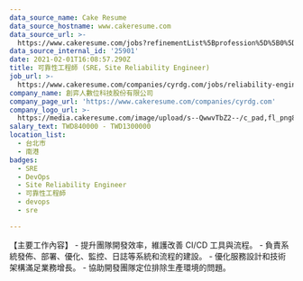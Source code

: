 ```yaml
---
data_source_name: Cake Resume
data_source_hostname: www.cakeresume.com
data_source_url: >-
  https://www.cakeresume.com/jobs?refinementList%5Bprofession%5D%5B0%5D=tech_devops&refi[…]5D=per_year&range%5Bsalary_range%5D%5Bmin%5D=1000000&page=2
data_source_internal_id: '25901'
date: 2021-02-01T16:08:57.290Z
title: 可靠性工程師 (SRE，Site Reliability Engineer)
job_url: >-
  https://www.cakeresume.com/companies/cyrdg.com/jobs/reliability-engineer-sre-site-reliability-engineer
company_name: 創弈人數位科技股份有限公司
company_page_url: 'https://www.cakeresume.com/companies/cyrdg.com'
company_logo_url: >-
  https://media.cakeresume.com/image/upload/s--QwwvTbZ2--/c_pad,fl_png8,h_200,w_200/v1606900053/eyo6xc4vp4hjrlxutxu6.png
salary_text: TWD840000 - TWD1300000
location_list:
  - 台北市
  - 南港
badges:
  - SRE
  - DevOps
  - Site Reliability Engineer
  - 可靠性工程師
  - devops
  - sre

---
```


【主要工作內容】 - 提升團隊開發效率，維護改善 CI/CD 工具與流程。 - 負責系統發佈、部署、優化、監控、日誌等系統和流程的建設。 - 優化服務設計和技術架構滿足業務增長。 - 協助開發團隊定位排除生產環境的問題。